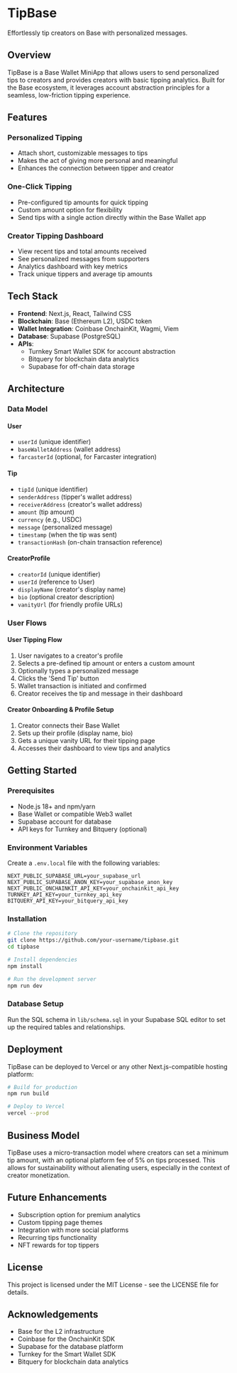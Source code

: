 # TipBase

Effortlessly tip creators on Base with personalized messages.

## Overview

TipBase is a Base Wallet MiniApp that allows users to send personalized tips to creators and provides creators with basic tipping analytics. Built for the Base ecosystem, it leverages account abstraction principles for a seamless, low-friction tipping experience.

## Features

### Personalized Tipping
- Attach short, customizable messages to tips
- Makes the act of giving more personal and meaningful
- Enhances the connection between tipper and creator

### One-Click Tipping
- Pre-configured tip amounts for quick tipping
- Custom amount option for flexibility
- Send tips with a single action directly within the Base Wallet app

### Creator Tipping Dashboard
- View recent tips and total amounts received
- See personalized messages from supporters
- Analytics dashboard with key metrics
- Track unique tippers and average tip amounts

## Tech Stack

- **Frontend**: Next.js, React, Tailwind CSS
- **Blockchain**: Base (Ethereum L2), USDC token
- **Wallet Integration**: Coinbase OnchainKit, Wagmi, Viem
- **Database**: Supabase (PostgreSQL)
- **APIs**:
  - Turnkey Smart Wallet SDK for account abstraction
  - Bitquery for blockchain data analytics
  - Supabase for off-chain data storage

## Architecture

### Data Model

#### User
- `userId` (unique identifier)
- `baseWalletAddress` (wallet address)
- `farcasterId` (optional, for Farcaster integration)

#### Tip
- `tipId` (unique identifier)
- `senderAddress` (tipper's wallet address)
- `receiverAddress` (creator's wallet address)
- `amount` (tip amount)
- `currency` (e.g., USDC)
- `message` (personalized message)
- `timestamp` (when the tip was sent)
- `transactionHash` (on-chain transaction reference)

#### CreatorProfile
- `creatorId` (unique identifier)
- `userId` (reference to User)
- `displayName` (creator's display name)
- `bio` (optional creator description)
- `vanityUrl` (for friendly profile URLs)

### User Flows

#### User Tipping Flow
1. User navigates to a creator's profile
2. Selects a pre-defined tip amount or enters a custom amount
3. Optionally types a personalized message
4. Clicks the 'Send Tip' button
5. Wallet transaction is initiated and confirmed
6. Creator receives the tip and message in their dashboard

#### Creator Onboarding & Profile Setup
1. Creator connects their Base Wallet
2. Sets up their profile (display name, bio)
3. Gets a unique vanity URL for their tipping page
4. Accesses their dashboard to view tips and analytics

## Getting Started

### Prerequisites
- Node.js 18+ and npm/yarn
- Base Wallet or compatible Web3 wallet
- Supabase account for database
- API keys for Turnkey and Bitquery (optional)

### Environment Variables
Create a `.env.local` file with the following variables:
```
NEXT_PUBLIC_SUPABASE_URL=your_supabase_url
NEXT_PUBLIC_SUPABASE_ANON_KEY=your_supabase_anon_key
NEXT_PUBLIC_ONCHAINKIT_API_KEY=your_onchainkit_api_key
TURNKEY_API_KEY=your_turnkey_api_key
BITQUERY_API_KEY=your_bitquery_api_key
```

### Installation
```bash
# Clone the repository
git clone https://github.com/your-username/tipbase.git
cd tipbase

# Install dependencies
npm install

# Run the development server
npm run dev
```

### Database Setup
Run the SQL schema in `lib/schema.sql` in your Supabase SQL editor to set up the required tables and relationships.

## Deployment

TipBase can be deployed to Vercel or any other Next.js-compatible hosting platform:

```bash
# Build for production
npm run build

# Deploy to Vercel
vercel --prod
```

## Business Model

TipBase uses a micro-transaction model where creators can set a minimum tip amount, with an optional platform fee of 5% on tips processed. This allows for sustainability without alienating users, especially in the context of creator monetization.

## Future Enhancements

- Subscription option for premium analytics
- Custom tipping page themes
- Integration with more social platforms
- Recurring tips functionality
- NFT rewards for top tippers

## License

This project is licensed under the MIT License - see the LICENSE file for details.

## Acknowledgements

- Base for the L2 infrastructure
- Coinbase for the OnchainKit SDK
- Supabase for the database platform
- Turnkey for the Smart Wallet SDK
- Bitquery for blockchain data analytics

